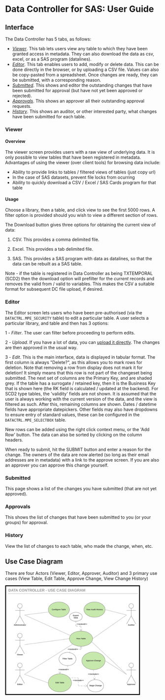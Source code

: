 # Data Controller for SAS: User Guide

## Interface

The Data Controller has 5 tabs, as follows:

* *[Viewer](#viewer)*.  This tab lets users view any table to which they have been granted access in metadata.  They can also download the data as csv, excel, or as a SAS program (datalines).
* *[Editor](#editor)*.  This tab enables users to add, modify or delete data. This can be done directly in the browser, or by uploading a CSV file. Values can also be copy-pasted from a spreadsheet. Once changes are ready, they can be submitted, with a corresponding reason.
* *[Submitted](#submitted)*.  This shows and editor the outstanding changes that have been submitted for approval (but have not yet been approved or rejected).
* *[Approvals](#approvals)*.  This shows an approver all their outstanding approval requests.
* *[History](#history)*.  This shows an auditor, or other interested party, what changes have been submitted for each table.

### Viewer

#### Overview
The viewer screen provides users with a raw view of underlying data.  It is only possible to view tables that have been registered in metadata.
Advantages of using the viewer (over client tools) for browsing data include:

* Ability to provide links to tables / filtered views of tables (just copy url)
* In the case of SAS datasets, prevent file locks from ocurring
* Ability to quickly download a CSV / Excel / SAS Cards program for that table

#### Usage
Choose a library, then a table, and click view to see the first 5000 rows.
A filter option is provided should you wish to view a different section of rows.

The Download button gives three options for obtaining the current view of data:

1) CSV.  This provides a comma delimited file.

2) Excel.  This provides a tab delimited file.

3) SAS.  This provides a SAS program with data as datalines, so that the data can be rebuilt as a SAS table.

Note - if the table is registered in Data Controller as being TXTEMPORAL (SCD2) then the download option will prefilter for the _current_ records and removes the valid from / valid to variables.  This makes the CSV a suitable format for subsequent DC file upload, if desired.

### Editor

The Editor screen lets users who have been pre-authorised (via the `DATACTRL.MPE_SECURITY` table) to edit a particular table.  A user selects a particular library, and table and then has 3 options:

1 - *Filter*.  The user can filter before proceeding to perform edits.

2 - *Upload*.  If you have a lot of data, you can [upload it directly](dcu-fileupload).  The changes are then approved in the usual way.

3 - *Edit*.  This is the main interface, data is displayed in tabular format.  The first column is always "Delete?", as this allows you to mark rows for deletion.  Note that removing a row from display does not mark it for deletion!  It simply means that this row is not part of the changeset being submitted.
The next set of columns are the Primary Key, and are shaded grey.  If the table has a surrogate / retained key, then it is the Business Key that is shown here (the RK field is calculated / updated at the backend).  For SCD2 type tables, the 'validity' fields are not shown.  It is assumed that the user is always working with the current version of the data, and the view is filtered as such.
After this, remaining columns are shown.  Dates / datetime fields have appropriate datepickers.  Other fields may also have dropdowns to ensure entry of standard values, these can be configured in the `DATACTRL.MPE_SELECTBOX` table.

New rows can be added using the right click context menu, or the 'Add Row' button.  The data can also be sorted by clicking on the column headers.

When ready to submit, hit the SUBMIT button and enter a reason for the change.  The owners of the data are now alerted (so long as their email addresses are in metadata) with a link to the approve screen.
If you are also an approver you can approve this change yourself.

### Submitted
This page shows a list of the changes you have submitted (that are not yet approved).

### Approvals
This shows the list of changes that have been submitted to you (or your groups) for approval.

### History
View the list of changes to each table, who made the change, when, etc.

## Use Case Diagram

There are four Actors (Viewer, Editor, Approver, Auditor) and 3 primary use cases (View Table, Edit Table, Approve Change, View Change History)

<img src="/img/dcu-usecase.svg" height="350" style="border:3px solid black" >
